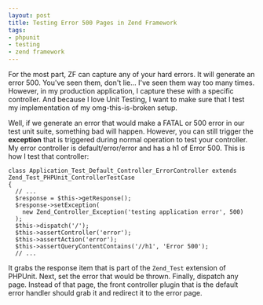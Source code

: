 ```yaml
---
layout: post
title: Testing Error 500 Pages in Zend Framework
tags:
- phpunit
- testing
- zend framework
---
```

For the most part, ZF can capture any of your hard errors.  It will generate an error 500.  You've seen them, don't lie... I've seen them way too many times.  However, in my production application, I capture these with a specific controller.  And because I love Unit Testing, I want to make sure that I test my implementation of my omg-this-is-broken setup.

Well, if we generate an error that would make a FATAL or 500 error in our test unit suite, something bad will happen.  However, you can still trigger the **exception** that is triggered during normal operation to test your controller.  My error controller is default/error/error and has a h1 of Error 500.  This is how I test that controller:

```php?start_inline=1
class Application_Test_Default_Controller_ErrorController extends Zend_Test_PHPUnit_ControllerTestCase
{
  // ...
  $response = $this->getResponse();
  $response->setException(
    new Zend_Controller_Exception('testing application error', 500)
  );
  $this->dispatch('/');
  $this->assertController('error');
  $this->assertAction('error');
  $this->assertQueryContentContains('//h1', 'Error 500');
  // ...
```

It grabs the response item that is part of the `Zend_Test` extension of PHPUnit.  Next, set the error that would be thrown.  Finally, dispatch any page.  Instead of that page, the front controller plugin that is the default error handler should grab it and redirect it to the error page.  
